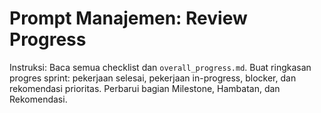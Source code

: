 # Prompt Manajemen: Review Progress

Instruksi: Baca semua checklist dan `overall_progress.md`. Buat ringkasan progres sprint: pekerjaan selesai, pekerjaan in-progress, blocker, dan rekomendasi prioritas. Perbarui bagian Milestone, Hambatan, dan Rekomendasi.
